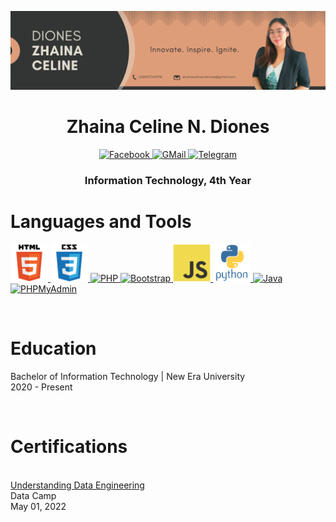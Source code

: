 ![MasterHead](https://github.com/zhainadiones/zhaina-celine-diones/blob/ac08e683dff4d0e0136fc8d7eab3a72f9ca449fd/Diones_GitHub-cover.png)

<h1 align="center">Zhaina Celine N. Diones</h1>

<p align="center">
    <a href="https://www.facebook.com/zhainazceline/">
        <img src="https://img.shields.io/badge/Facebook-%231877F2.svg?style=for-the-badge&logo=Facebook&logoColor=white" alt="Facebook">
    </a>
    <a href="mailto: zhainacelinendiones@gmail.com">
        <img src="https://img.shields.io/badge/Gmail-D14836?style=for-the-badge&logo=gmail&logoColor=white" alt="GMail">
    </a>
    <a href="https://t.me/celine_diones">
        <img src="https://img.shields.io/badge/Telegram-2CA5E0?style=for-the-badge&logo=telegram&logoColor=white" alt="Telegram">
    </a>
</p>

<h3 align="center">Information Technology, 4th Year</h3>

<h1 align="left">Languages and Tools</h1>
<p align="left">
  <a href="https://www.w3.org/html/" target="_blank" rel="noreferrer">
    <img src="https://raw.githubusercontent.com/devicons/devicon/master/icons/html5/html5-original-wordmark.svg" alt="HTML" height="60"/>
  </a>
  <a href="https://www.w3schools.com/css/" target="_blank" rel="noreferrer">
    <img src="https://raw.githubusercontent.com/devicons/devicon/master/icons/css3/css3-original-wordmark.svg" alt="CSS" height="60"/>
  </a>
    <a href="https://www.w3schools.com/css/" target="_blank" rel="noreferrer">
    <img src="https://www.google.com/url?sa=i&url=https%3A%2F%2Ficon-icons.com%2Ficon%2Fphp-logo%2F214645&psig=AOvVaw0o3W0NncMI84VP2GqwM_gg&ust=1698036515154000&source=images&cd=vfe&opi=89978449&ved=0CBAQjRxqFwoTCMi4gZHtiIIDFQAAAAAdAAAAABAh" alt="PHP" height="60"/>
  </a>
  <a href="https://getbootstrap.com/" target="_blank" rel="noreferrer">
    <img src="https://getbootstrap.com/docs/5.3/assets/brand/bootstrap-logo-shadow.png" alt="Bootstrap" height="60"/>
  </a>
  <a href="https://developer.mozilla.org/en-US/docs/Web/JavaScript" target="_blank" rel="noreferrer">
    <img src="https://raw.githubusercontent.com/devicons/devicon/master/icons/javascript/javascript-original.svg" alt="JavaScript" height="60"/>
  </a>
  <a href="https://www.python.org/" target="_blank" rel="noreferrer">
    <img src="https://raw.githubusercontent.com/devicons/devicon/master/icons/python/python-original-wordmark.svg" alt="Python" height="60"/>
  </a>
  <a href="https://www.java.com/en/" target="_blank" rel="noreferrer">
    <img src="https://th.bing.com/th?id=OSK.9a1b1a0590e06697c27f2545ade09a19&w=46&h=46&c=11&rs=1&qlt=80&o=6&dpr=1.3&pid=SANGAM" alt="Java" height="60"/>
  </a>
  <a href="https://www.phpmyadmin.net/" target="_blank" rel="noreferrer">
    <img src="https://1000logos.net/wp-content/uploads/2020/08/MySQL-Logo.png" alt="PHPMyAdmin" height="60"/>
  </a>
</p>


<br>

<h1 align="left">Education</h1>
  <p align="left">
    Bachelor of Information Technology | New Era University 
    <br>
    2020 - Present
  </p>

<br>

<h1 align="left">Certifications</h1>  
  <p align ="left">
    <a href="https://www.datacamp.com/statement-of-accomplishment/course/419765ef49bbc057b6e3d0f50306b1e4eb3b892e?raw=1">
      <br>
      Understanding Data Engineering
    </a>
    <br>
    Data Camp
    <br>
    May 01, 2022
  </p>
